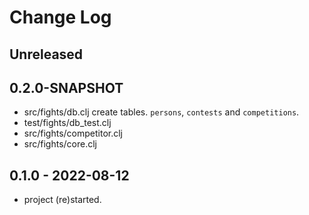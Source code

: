 # Change Log

## Unreleased

## 0.2.0-SNAPSHOT
- src/fights/db.clj create tables. `persons`, `contests` and `competitions`.
- test/fights/db_test.clj
- src/fights/competitor.clj
- src/fights/core.clj


## 0.1.0 - 2022-08-12
- project (re)started.

